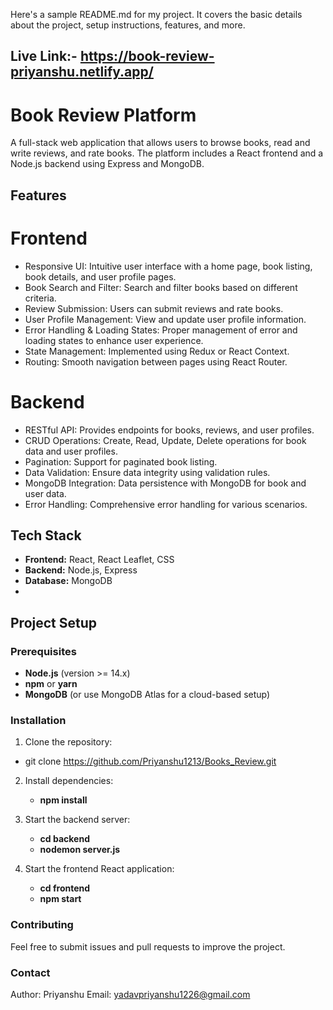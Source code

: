 
Here's a sample README.md for my project. It covers the basic details about the project, setup instructions, features, and more.
## Live Link:- https://book-review-priyanshu.netlify.app/

# Book Review Platform

A full-stack web application that allows users to browse books, read and write reviews, and rate books. The platform includes a React frontend and a Node.js backend using Express and MongoDB.

## Features

# Frontend
- Responsive UI: Intuitive user interface with a home page, book listing, book details, and user profile pages.
- Book Search and Filter: Search and filter books based on different criteria.
- Review Submission: Users can submit reviews and rate books.
- User Profile Management: View and update user profile information.
- Error Handling & Loading States: Proper management of error and loading states to enhance user experience.
- State Management: Implemented using Redux or React Context.
- Routing: Smooth navigation between pages using React Router.
# Backend
- RESTful API: Provides endpoints for books, reviews, and user profiles.
- CRUD Operations: Create, Read, Update, Delete operations for book data and user profiles.
- Pagination: Support for paginated book listing.
- Data Validation: Ensure data integrity using validation rules.
- MongoDB Integration: Data persistence with MongoDB for book and user data.
- Error Handling: Comprehensive error handling for various scenarios.

## Tech Stack

- **Frontend:** React, React Leaflet, CSS
- **Backend:** Node.js, Express
- **Database:** MongoDB
-

## Project Setup

### Prerequisites

- **Node.js** (version >= 14.x)
- **npm** or **yarn**
- **MongoDB** (or use MongoDB Atlas for a cloud-based setup)

### Installation

1. Clone the repository:
   
 -  git clone https://github.com/Priyanshu1213/Books_Review.git
   

2. Install dependencies:
   
    - **npm install**

3. Start the backend server:

    - **cd backend**
    - **nodemon server.js**

4. Start the frontend React application:

    - **cd frontend**
    - **npm start**



### Contributing
Feel free to submit issues and pull requests to improve the project.

### Contact
Author: Priyanshu
Email: yadavpriyanshu1226@gmail.com
